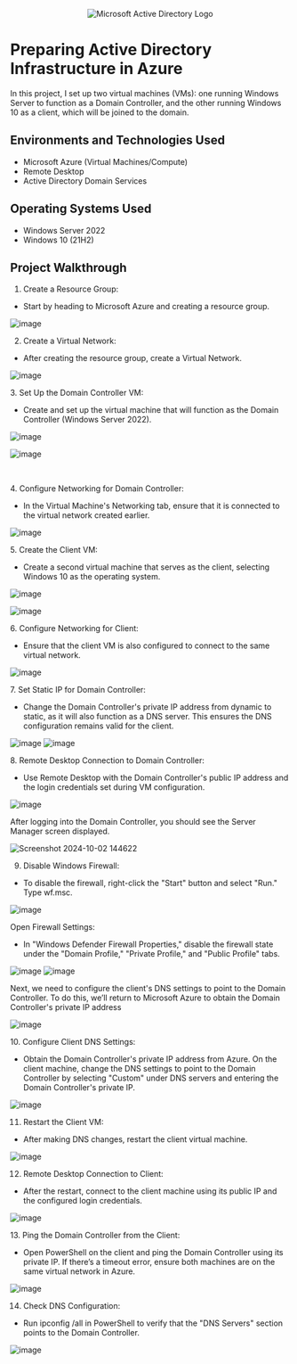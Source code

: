 <p align="center">
<img src="https://i.imgur.com/pU5A58S.png" alt="Microsoft Active Directory Logo"/>
</p>

<h1>Preparing Active Directory Infrastructure in Azure </h1>
In this project, I set up two virtual machines (VMs): one running Windows Server to function as a Domain Controller, and the other running Windows 10 as a client, which will be joined to the domain.<br />



<h2>Environments and Technologies Used</h2>

- Microsoft Azure (Virtual Machines/Compute)
- Remote Desktop
- Active Directory Domain Services


<h2>Operating Systems Used </h2>

- Windows Server 2022
- Windows 10 (21H2)


<h2>Project Walkthrough</h2>



1. Create a Resource Group:

- Start by heading to Microsoft Azure and creating a resource group.
</p>

![image](https://github.com/user-attachments/assets/ecd6b747-791a-4fab-b70a-060057ecebf0)


2. Create a Virtual Network:

- After creating the resource group, create a Virtual Network.
</p>

![image](https://github.com/user-attachments/assets/59c00f49-4853-488b-9d8c-bd7417c62aee)
<p>
3. Set Up the Domain Controller VM:

- Create and set up the virtual machine that will function as the Domain Controller (Windows Server 2022).
</p>

![image](https://github.com/user-attachments/assets/afab89dc-8e8e-45c0-9f55-3406fcd449e9)

![image](https://github.com/user-attachments/assets/fe7b7d05-701a-4ed7-92d4-15ed9293d81b)

<br />

</p>4. Configure Networking for Domain Controller:

- In the Virtual Machine's Networking tab, ensure that it is connected to the virtual network created earlier. </p>

![image](https://github.com/user-attachments/assets/0d162eb8-200f-4a5a-8f6e-d8eeb4d1de3a)

<p>5. Create the Client VM:

- Create a second virtual machine that serves as the client, selecting Windows 10 as the operating system.</p>

![image](https://github.com/user-attachments/assets/b39c7903-30b7-4064-ab6b-fe4a7abdfdbf)

![image](https://github.com/user-attachments/assets/5a6d5e06-91a0-4e76-91e6-1945abb8ff2f)

<p>6. Configure Networking for Client:

- Ensure that the client VM is also configured to connect to the same virtual network.</p>

![image](https://github.com/user-attachments/assets/b90bd423-583c-47b4-afb3-45267b1d45f6)

<p>7. Set Static IP for Domain Controller:

- Change the Domain Controller's private IP address from dynamic to static, as it will also function as a DNS server. This ensures the DNS configuration remains valid for the client.</p>

![image](https://github.com/user-attachments/assets/a21af208-ca09-411e-ae32-cb65c3c6a910)
![image](https://github.com/user-attachments/assets/3fbf5935-ac8f-488c-b848-f3010613d620)

<p>8. Remote Desktop Connection to Domain Controller:

- Use Remote Desktop with the Domain Controller's public IP address and the login credentials set during VM configuration.</p>

![image](https://github.com/user-attachments/assets/111958d5-2ce5-4da4-86f7-9a58823c977d)


After logging into the Domain Controller, you should see the Server Manager screen displayed.
</p>

![Screenshot 2024-10-02 144622](https://github.com/user-attachments/assets/c3c871a4-1500-4715-a601-126531d6d652)


9. Disable Windows Firewall:

- To disable the firewall, right-click the "Start" button and select "Run." Type wf.msc.
</p>

![image](https://github.com/user-attachments/assets/ffa1b34c-a5a0-43c4-a02a-f712fd0757e0)


Open Firewall Settings:

  - In "Windows Defender Firewall Properties," disable the firewall state under the "Domain Profile," "Private Profile," and "Public Profile" tabs.
</p>

![image](https://github.com/user-attachments/assets/a36dca60-fc80-4122-9cc5-fcefeaffb92c)
![image](https://github.com/user-attachments/assets/3c7b4f9e-f82b-4db5-acf4-f204df1f9ff8)


Next, we need to configure the client's DNS settings to point to the Domain Controller. To do this, we’ll return to Microsoft Azure to obtain the Domain Controller's private IP address</p>

![image](https://github.com/user-attachments/assets/1151fa43-c461-4e5a-978d-63b9c8036599)

<p> 10. Configure Client DNS Settings:

- Obtain the Domain Controller's private IP address from Azure. On the client machine, change the DNS settings to point to the Domain Controller by selecting "Custom" under DNS servers and entering the Domain Controller's private IP.</p>

![image](https://github.com/user-attachments/assets/7d6a1744-a68c-47dc-96b6-7f2f96ee1afa)


11. Restart the Client VM:

- After making DNS changes, restart the client virtual machine.</p>

![image](https://github.com/user-attachments/assets/c5b55841-f42f-4b06-97ad-11c08f886ffb)


12. Remote Desktop Connection to Client:

- After the restart, connect to the client machine using its public IP and the configured login credentials.
</p>

![image](https://github.com/user-attachments/assets/7f36ffe5-c802-4ea7-8f42-1f8857d51c5a)

<p>13. Ping the Domain Controller from the Client:

- Open PowerShell on the client and ping the Domain Controller using its private IP. If there’s a timeout error, ensure both machines are on the same virtual network in Azure.</p>

![image](https://github.com/user-attachments/assets/70c23a03-a89a-4705-b0fb-287d9d70d3c2)


14. Check DNS Configuration:

- Run ipconfig /all in PowerShell to verify that the "DNS Servers" section points to the Domain Controller.
</p>

![image](https://github.com/user-attachments/assets/9b7f2a23-2948-42cd-b81b-f170d76ef569)


